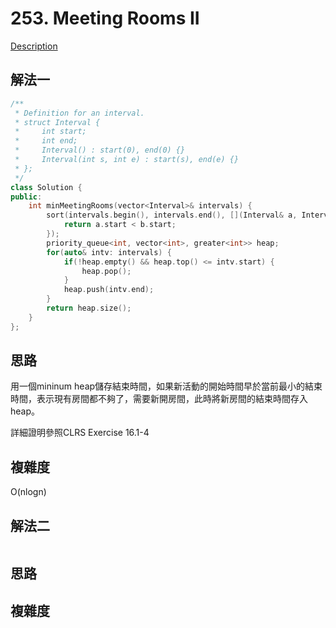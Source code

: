 #  253. Meeting Rooms II

[Description](https://leetcode.com/problems/meeting-rooms-ii/description/)

## 解法一
```C++
/**
 * Definition for an interval.
 * struct Interval {
 *     int start;
 *     int end;
 *     Interval() : start(0), end(0) {}
 *     Interval(int s, int e) : start(s), end(e) {}
 * };
 */
class Solution {
public:
    int minMeetingRooms(vector<Interval>& intervals) {
        sort(intervals.begin(), intervals.end(), [](Interval& a, Interval& b) {
            return a.start < b.start;
        });
        priority_queue<int, vector<int>, greater<int>> heap;
        for(auto& intv: intervals) {
            if(!heap.empty() && heap.top() <= intv.start) {
                heap.pop();
            }   
            heap.push(intv.end);
        }
        return heap.size();
    }
};
```

## 思路
用一個mininum heap儲存結束時間，如果新活動的開始時間早於當前最小的結束時間，表示現有房間都不夠了，需要新開房間，此時將新房間的結束時間存入heap。

詳細證明參照CLRS Exercise 16.1-4

## 複雜度
O(nlogn)

## 解法二
```C++
```
## 思路

## 複雜度